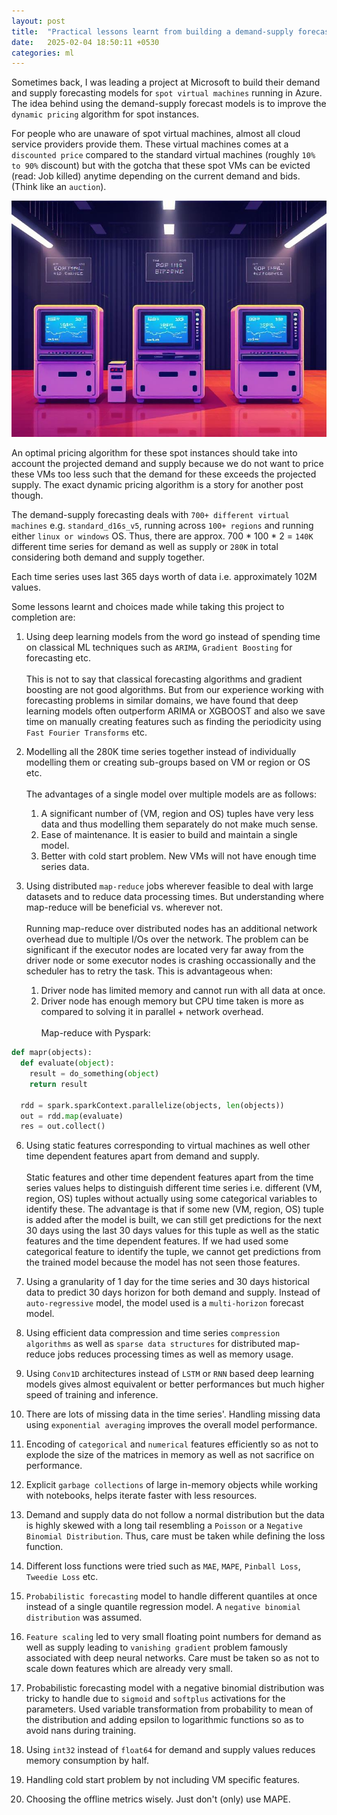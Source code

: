 ```yaml
---
layout: post
title:  "Practical lessons learnt from building a demand-supply forecasting model"
date:   2025-02-04 18:50:11 +0530
categories: ml
---
```


Sometimes back, I was leading a project at Microsoft to build their demand and supply forecasting models for `spot virtual machines` running in Azure. The idea behind using the demand-supply forecast models is to improve the `dynamic pricing` algorithm for spot instances.

For people who are unaware of spot virtual machines, almost all cloud service providers provide them. These virtual machines comes at a `discounted price` compared to the standard virtual machines (roughly `10% to 90%` discount) but with the gotcha that these spot VMs can be evicted (read: Job killed) anytime depending on the current demand and bids. (Think like an `auction`).

![Real Time Bidding for VMs (AI Generated)](/docs/assets/rtb.jpg)

An optimal pricing algorithm for these spot instances should take into account the projected demand and supply because we do not want to price these VMs too less such that the demand for these exceeds the projected supply. The exact dynamic pricing algorithm is a story for another post though.

The demand-supply forecasting deals with `700+ different virtual machines` e.g. `standard_d16s_v5`, running across `100+ regions` and running either `linux or windows` OS. Thus, there are approx. 700 * 100 * 2 = `140K` different time series for demand as well as supply or `280K` in total considering both demand and supply together.

Each time series uses last 365 days worth of data i.e. approximately 102M values.

Some lessons learnt and choices made while taking this project to completion are:

1. Using deep learning models from the word go instead of spending time on classical ML techniques such as `ARIMA`, `Gradient Boosting` for forecasting etc.<br/><br/>
This is not to say that classical forecasting algorithms and gradient boosting are not good algorithms. But from our experience working with forecasting problems in similar domains, we have found that deep learning models often outperform ARIMA or XGBOOST and also we save time on manually creating features such as finding the periodicity using `Fast Fourier Transforms` etc.  

2. Modelling all the 280K time series together instead of individually modelling them or creating sub-groups based on VM or region or OS etc.<br/><br/>
The advantages of a single model over multiple models are as follows:
   1. A significant number of (VM, region and OS) tuples have very less data and thus modelling them separately do not make much sense.
   2. Ease of maintenance. It is easier to build and maintain a single model.
   3. Better with cold start problem. New VMs will not have enough time series data.

4. Using distributed `map-reduce` jobs wherever feasible to deal with large datasets and to reduce data processing times. But understanding where map-reduce will be beneficial vs. wherever not.<br/><br/>
Running map-reduce over distributed nodes has an additional network overhead due to multiple I/Os over the network. The problem can be significant if the executor nodes are located very far away from the driver node or some executor nodes is crashing occassionally and the scheduler has to retry the task. This is advantageous when:
    1. Driver node has limited memory and cannot run with all data at once.
    2. Driver node has enough memory but CPU time taken is more as compared to solving it in parallel + network overhead.<br/><br/>
Map-reduce with Pyspark:
````python
def mapr(objects):
  def evaluate(object):
    result = do_something(object)
    return result

  rdd = spark.sparkContext.parallelize(objects, len(objects))
  out = rdd.map(evaluate)
  res = out.collect()
````

6. Using static features corresponding to virtual machines as well other time dependent features apart from demand and supply.<br/><br/>
Static features and other time dependent features apart from the time series values helps to distinguish different time series i.e. different (VM, region, OS) tuples without actually using some categorical variables to identify these. The advantage is that if some new (VM, region, OS) tuple is added after the model is built, we can still get predictions for the next 30 days using the last 30 days values for this tuple as well as the static features and the time dependent features. If we had used some categorical feature to identify the tuple, we cannot get predictions from the trained model because the model has not seen those features.

7. Using a granularity of 1 day for the time series and 30 days historical data to predict 30 days horizon for both demand and supply. Instead of `auto-regressive` model, the model used is a `multi-horizon` forecast model.

8. Using efficient data compression and time series `compression algorithms` as well as `sparse data structures` for distributed map-reduce jobs reduces processing times as well as memory usage.

9. Using `Conv1D` architectures instead of `LSTM` or `RNN` based deep learning models gives almost equivalent or better performances but much higher speed of training and inference.

10. There are lots of missing data in the time series'. Handling missing data using `exponential averaging` improves the overall model performance.

11. Encoding of `categorical` and `numerical` features efficiently so as not to explode the size of the matrices in memory as well as not sacrifice on performance.

12. Explicit `garbage collections` of large in-memory objects while working with notebooks, helps iterate faster with less resources.

13. Demand and supply data do not follow a normal distribution but the data is highly skewed with a long tail resembling a `Poisson` or a `Negative Binomial Distribution`. Thus, care must be taken while defining the loss function.

14. Different loss functions were tried such as `MAE`, `MAPE`, `Pinball Loss`, `Tweedie Loss` etc.

15. `Probabilistic forecasting` model to handle different quantiles at once instead of a single quantile regression model. A `negative binomial distribution` was assumed.

16. `Feature scaling` led to very small floating point numbers for demand as well as supply leading to `vanishing gradient` problem famously associated with deep neural networks. Care must be taken so as not to scale down features which are already very small.

17. Probabilistic forecasting model with a negative binomial distribution was tricky to handle due to `sigmoid` and `softplus` activations for the parameters. Used variable transformation from probability to mean of the distribution and adding epsilon to logarithmic functions so as to avoid nans during training.

18. Using `int32` instead of `float64` for demand and supply values reduces memory consumption by half.

19. Handling cold start problem by not including VM specific features.

20. Choosing the offline metrics wisely. Just don't (only) use MAPE.
    

